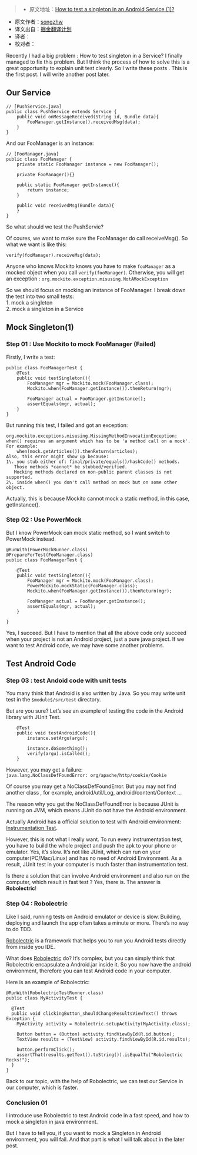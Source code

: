 > * 原文地址：[How to test a singleton in an Android Service (1)?](http://www.songzhw.com/2016/09/30/how-to-test-a-singleton-in-an-android-service-one/)
* 原文作者：[songzhw](http://github.com/songzhw)
* 译文出自：[掘金翻译计划](https://github.com/xitu/gold-miner)
* 译者：
* 校对者：





Recently I had a big problem : How to test singleton in a Service? I finally managed to fix this problem. But I think the process of how to solve this is a great opportunity to explain unit test clearly. So I write these posts . This is the first post. I will write another post later.

## Our Service

    // [PushService.java]
    public class PushService extends Service {
        public void onMessageReceived(String id, Bundle data){
            FooManager.getInstance().receivedMsg(data);
        }
    }

And our FooManager is an instance:

    // [FooManager.java]
    public class FooManager {
        private static FooManager instance = new FooManager();

        private FooManager(){}

        public static FooManager getInstance(){
            return instance;
        }

        public void receivedMsg(Bundle data){
        }
    }

So what should we test the PushServie?

Of coures, we want to make sure the FooManager do call receiveMsg(). So what we want is like this:

    verify(fooManager).receiveMsg(data);

Anyone who knows Mockito knows you have to make `fooManager` as a mocked object when you call `verify(fooManager)`. Otherwise, you will get an exception : `org.mockito.exception.misusing.NotAMockException`

So we should focus on mocking an instance of FooManager. I break down the test into two small tests:  
1\. mock a singleton  
2\. mock a singleton in a Service

## Mock Singleton(1)

### Step 01 : Use Mockito to mock FooManager (Failed)

Firstly, I write a test:

    public class FooManagerTest {
        @Test
        public void testSingleton(){
            FooManager mgr = Mockito.mock(FooManager.class);
            Mockito.when(FooManager.getInstance()).thenReturn(mgr);

            FooManager actual = FooManager.getInstance();
            assertEquals(mgr, actual);
        }
    }

But running this test, I failed and got an exception:

    org.mockito.exceptions.misusing.MissingMethodInvocationException:
    when() requires an argument which has to be 'a method call on a mock'.
    For example:
        when(mock.getArticles()).thenReturn(articles);
    Also, this error might show up because:
    1\. you stub either of: final/private/equals()/hashCode() methods.
       Those methods *cannot* be stubbed/verified.
       Mocking methods declared on non-public parent classes is not supported.
    2\. inside when() you don't call method on mock but on some other object.

Actually, this is because Mockito cannot mock a static method, in this case, getInstance().

### Step 02 : Use PowerMock

But I know PowerMock can mock static method, so I want switch to PowerMock instead.

    @RunWith(PowerMockRunner.class)
    @PrepareForTest(FooManager.class)
    public class FooManagerTest {

        @Test
        public void testSingleton(){
            FooManager mgr = Mockito.mock(FooManager.class);
            PowerMockito.mockStatic(FooManager.class);
            Mockito.when(FooManager.getInstance()).thenReturn(mgr);

            FooManager actual = FooManager.getInstance();
            assertEquals(mgr, actual);
        }

    }

Yes, I succeed. But I have to mention that all the above code only succeed when your project is not an Android project, just a pure java project. If we want to test Android code, we may have some another problems.

## Test Android Code

### Step 03 : test Andoid code with unit tests

You many think that Android is also written by Java. So you may write unit test in the `$module$/src/test` directory.

But are you sure? Let’s see an example of testing the code in the Android library with JUnit Test.

        @Test
        public void testAndroidCode(){
            instance.setArgu(argu);

            instance.doSomething();
            verify(argu).isCalled();
        }

However, you may get a failure:  
`java.lang.NoClassDefFoundError: org/apache/http/cookie/Cookie`

Of course you may get a NoClassDefFoundError. But you may not find another class , for example, android/util/Log, android/content/Context …

The reason why you get the NoClassDefFoundError is because JUnit is running on JVM, which means JUnit do not have the Android environment.

Actually Android has a official solution to test with Android environment: [Instrumentation Test](https://developer.android.com/training/testing/unit-testing/instrumented-unit-tests.html).

However, this is not what I really want. To run every instrumentation test, you have to build the whole project and push the apk to your phone or emulator. Yes, it’s slow. It’s not like JUnit, which can run on your computer(PC/Mac/Linux) and has no need of Android Environment. As a result, JUnit test in your computer is much faster than instrumentation test.

Is there a solution that can involve Android environment and also run on the computer, which result in fast test ? Yes, there is. The answer is **Robolectric**!

### Step 04 : Robolectric

Like I said, running tests on Android emulator or device is slow. Building, deploying and launch the app often takes a minute or more. There’s no way to do TDD.

[Robolectric](http://robolectric.org/) is a framework that helps you to run you Android tests directly from inside you IDE.

What does [Robolectric](http://robolectric.org/) do? It’s complex, but you can simply think that Robolectric encapsulate a Android.jar inside it. So you now have the android environment, therefore you can test Android code in your computer.

Here is an example of Robolectric:

    @RunWith(RobolectricTestRunner.class)
    public class MyActivityTest {

      @Test
      public void clickingButton_shouldChangeResultsViewText() throws Exception {
        MyActivity activity = Robolectric.setupActivity(MyActivity.class);

        Button button = (Button) activity.findViewById(R.id.button);
        TextView results = (TextView) activity.findViewById(R.id.results);

        button.performClick();
        assertThat(results.getText().toString()).isEqualTo("Robolectric Rocks!");
      }
    }

Back to our topic, with the help of Robolectric, we can test our Service in our computer, which is faster.

### Conclusion 01

I introduce use Robolectric to test Android code in a fast speed, and how to mock a singleton in java environment.

But I have to tell you, if you want to mock a Singleton in Android environment, you will fail. And that part is what I will talk about in the later post.



